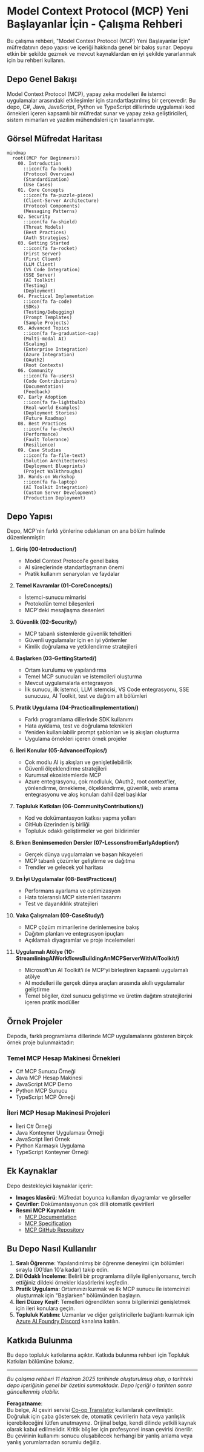 <!--
CO_OP_TRANSLATOR_METADATA:
{
  "original_hash": "a607d4febc94caee9a12b77795f7fc9a",
  "translation_date": "2025-06-11T16:43:43+00:00",
  "source_file": "study_guide.md",
  "language_code": "tr"
}
-->
# Model Context Protocol (MCP) Yeni Başlayanlar İçin - Çalışma Rehberi

Bu çalışma rehberi, "Model Context Protocol (MCP) Yeni Başlayanlar İçin" müfredatının depo yapısı ve içeriği hakkında genel bir bakış sunar. Depoyu etkin bir şekilde gezmek ve mevcut kaynaklardan en iyi şekilde yararlanmak için bu rehberi kullanın.

## Depo Genel Bakışı

Model Context Protocol (MCP), yapay zeka modelleri ile istemci uygulamalar arasındaki etkileşimler için standartlaştırılmış bir çerçevedir. Bu depo, C#, Java, JavaScript, Python ve TypeScript dillerinde uygulamalı kod örnekleri içeren kapsamlı bir müfredat sunar ve yapay zeka geliştiricileri, sistem mimarları ve yazılım mühendisleri için tasarlanmıştır.

## Görsel Müfredat Haritası

```mermaid
mindmap
  root((MCP for Beginners))
    00. Introduction
      ::icon(fa fa-book)
      (Protocol Overview)
      (Standardization)
      (Use Cases)
    01. Core Concepts
      ::icon(fa fa-puzzle-piece)
      (Client-Server Architecture)
      (Protocol Components)
      (Messaging Patterns)
    02. Security
      ::icon(fa fa-shield)
      (Threat Models)
      (Best Practices)
      (Auth Strategies)
    03. Getting Started
      ::icon(fa fa-rocket)
      (First Server)
      (First Client)
      (LLM Client)
      (VS Code Integration)
      (SSE Server)
      (AI Toolkit)
      (Testing)
      (Deployment)
    04. Practical Implementation
      ::icon(fa fa-code)
      (SDKs)
      (Testing/Debugging)
      (Prompt Templates)
      (Sample Projects)
    05. Advanced Topics
      ::icon(fa fa-graduation-cap)
      (Multi-modal AI)
      (Scaling)
      (Enterprise Integration)
      (Azure Integration)
      (OAuth2)
      (Root Contexts)
    06. Community
      ::icon(fa fa-users)
      (Code Contributions)
      (Documentation)
      (Feedback)
    07. Early Adoption
      ::icon(fa fa-lightbulb)
      (Real-world Examples)
      (Deployment Stories)
      (Future Roadmap)
    08. Best Practices
      ::icon(fa fa-check)
      (Performance)
      (Fault Tolerance)
      (Resilience)
    09. Case Studies
      ::icon(fa fa-file-text)
      (Solution Architectures)
      (Deployment Blueprints)
      (Project Walkthroughs)
    10. Hands-on Workshop
      ::icon(fa fa-laptop)
      (AI Toolkit Integration)
      (Custom Server Development)
      (Production Deployment)
```

## Depo Yapısı

Depo, MCP'nin farklı yönlerine odaklanan on ana bölüm halinde düzenlenmiştir:

1. **Giriş (00-Introduction/)**
   - Model Context Protocol'e genel bakış
   - AI süreçlerinde standartlaşmanın önemi
   - Pratik kullanım senaryoları ve faydalar

2. **Temel Kavramlar (01-CoreConcepts/)**
   - İstemci-sunucu mimarisi
   - Protokolün temel bileşenleri
   - MCP'deki mesajlaşma desenleri

3. **Güvenlik (02-Security/)**
   - MCP tabanlı sistemlerde güvenlik tehditleri
   - Güvenli uygulamalar için en iyi yöntemler
   - Kimlik doğrulama ve yetkilendirme stratejileri

4. **Başlarken (03-GettingStarted/)**
   - Ortam kurulumu ve yapılandırma
   - Temel MCP sunucuları ve istemcileri oluşturma
   - Mevcut uygulamalarla entegrasyon
   - İlk sunucu, ilk istemci, LLM istemcisi, VS Code entegrasyonu, SSE sunucusu, AI Toolkit, test ve dağıtım alt bölümleri

5. **Pratik Uygulama (04-PracticalImplementation/)**
   - Farklı programlama dillerinde SDK kullanımı
   - Hata ayıklama, test ve doğrulama teknikleri
   - Yeniden kullanılabilir prompt şablonları ve iş akışları oluşturma
   - Uygulama örnekleri içeren örnek projeler

6. **İleri Konular (05-AdvancedTopics/)**
   - Çok modlu AI iş akışları ve genişletilebilirlik
   - Güvenli ölçeklendirme stratejileri
   - Kurumsal ekosistemlerde MCP
   - Azure entegrasyonu, çok modluluk, OAuth2, root context'ler, yönlendirme, örnekleme, ölçeklendirme, güvenlik, web arama entegrasyonu ve akış konuları dahil özel başlıklar

7. **Topluluk Katkıları (06-CommunityContributions/)**
   - Kod ve dokümantasyon katkısı yapma yolları
   - GitHub üzerinden iş birliği
   - Topluluk odaklı geliştirmeler ve geri bildirimler

8. **Erken Benimsemeden Dersler (07-LessonsfromEarlyAdoption/)**
   - Gerçek dünya uygulamaları ve başarı hikayeleri
   - MCP tabanlı çözümler geliştirme ve dağıtma
   - Trendler ve gelecek yol haritası

9. **En İyi Uygulamalar (08-BestPractices/)**
   - Performans ayarlama ve optimizasyon
   - Hata toleranslı MCP sistemleri tasarımı
   - Test ve dayanıklılık stratejileri

10. **Vaka Çalışmaları (09-CaseStudy/)**
    - MCP çözüm mimarilerine derinlemesine bakış
    - Dağıtım planları ve entegrasyon ipuçları
    - Açıklamalı diyagramlar ve proje incelemeleri

11. **Uygulamalı Atölye (10-StreamliningAIWorkflowsBuildingAnMCPServerWithAIToolkit/)**
    - Microsoft’un AI Toolkit’i ile MCP’yi birleştiren kapsamlı uygulamalı atölye
    - AI modelleri ile gerçek dünya araçları arasında akıllı uygulamalar geliştirme
    - Temel bilgiler, özel sunucu geliştirme ve üretim dağıtım stratejilerini içeren pratik modüller

## Örnek Projeler

Depoda, farklı programlama dillerinde MCP uygulamalarını gösteren birçok örnek proje bulunmaktadır:

### Temel MCP Hesap Makinesi Örnekleri
- C# MCP Sunucu Örneği
- Java MCP Hesap Makinesi
- JavaScript MCP Demo
- Python MCP Sunucu
- TypeScript MCP Örneği

### İleri MCP Hesap Makinesi Projeleri
- İleri C# Örneği
- Java Konteyner Uygulaması Örneği
- JavaScript İleri Örnek
- Python Karmaşık Uygulama
- TypeScript Konteyner Örneği

## Ek Kaynaklar

Depo destekleyici kaynaklar içerir:

- **Images klasörü**: Müfredat boyunca kullanılan diyagramlar ve görseller
- **Çeviriler**: Dokümantasyonun çok dilli otomatik çevirileri
- **Resmi MCP Kaynakları**:
  - [MCP Documentation](https://modelcontextprotocol.io/)
  - [MCP Specification](https://spec.modelcontextprotocol.io/)
  - [MCP GitHub Repository](https://github.com/modelcontextprotocol)

## Bu Depo Nasıl Kullanılır

1. **Sıralı Öğrenme**: Yapılandırılmış bir öğrenme deneyimi için bölümleri sırayla (00’dan 10’a kadar) takip edin.
2. **Dil Odaklı İnceleme**: Belirli bir programlama diliyle ilgileniyorsanız, tercih ettiğiniz dildeki örnekler klasörlerini keşfedin.
3. **Pratik Uygulama**: Ortamınızı kurmak ve ilk MCP sunucu ile istemcinizi oluşturmak için "Başlarken" bölümünden başlayın.
4. **İleri Düzey Keşif**: Temelleri öğrendikten sonra bilgilerinizi genişletmek için ileri konulara geçin.
5. **Topluluk Katılımı**: Uzmanlar ve diğer geliştiricilerle bağlantı kurmak için [Azure AI Foundry Discord](https://discord.com/invite/ByRwuEEgH4) kanalına katılın.

## Katkıda Bulunma

Bu depo topluluk katkılarına açıktır. Katkıda bulunma rehberi için Topluluk Katkıları bölümüne bakınız.

---

*Bu çalışma rehberi 11 Haziran 2025 tarihinde oluşturulmuş olup, o tarihteki depo içeriğinin genel bir özetini sunmaktadır. Depo içeriği o tarihten sonra güncellenmiş olabilir.*

**Feragatname**:  
Bu belge, AI çeviri servisi [Co-op Translator](https://github.com/Azure/co-op-translator) kullanılarak çevrilmiştir. Doğruluk için çaba göstersek de, otomatik çevirilerin hata veya yanlışlık içerebileceğini lütfen unutmayınız. Orijinal belge, kendi dilinde yetkili kaynak olarak kabul edilmelidir. Kritik bilgiler için profesyonel insan çevirisi önerilir. Bu çevirinin kullanımı sonucu oluşabilecek herhangi bir yanlış anlama veya yanlış yorumlamadan sorumlu değiliz.